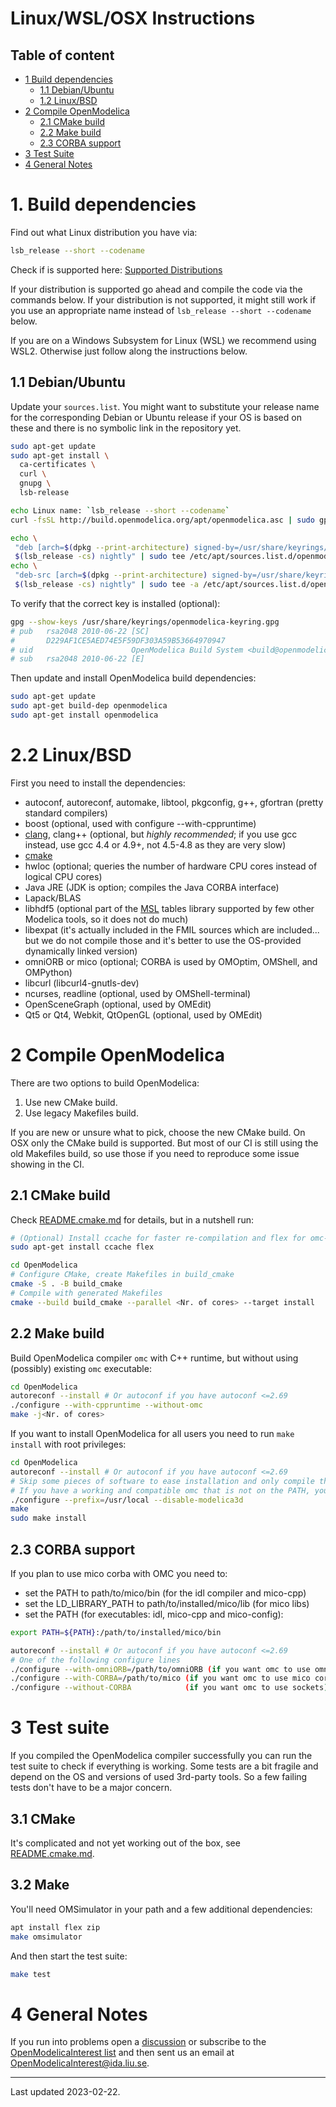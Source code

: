 # Linux/WSL/OSX Instructions

## Table of content

- [1 Build dependencies](#1-build-dependencies)
  - [1.1 Debian/Ubuntu](#11-debianubuntu)
  - [1.2 Linux/BSD](#12-linuxbsd)
- [2 Compile OpenModelica](#2-compile-openmodelica)
  - [2.1 CMake build](#21-cmake-build)
  - [2.2 Make build](#22-make-build)
  - [2.3 CORBA support](#23-corba-support)
- [3 Test Suite](#3-test-suite)
- [4 General Notes](#4-general-notes)

# 1. Build dependencies

Find out what Linux distribution you have via:
```bash
lsb_release --short --codename
```

Check if is supported here: [Supported Distributions](http://build.openmodelica.org/apt/dists/)

If your distribution is supported go ahead and compile the code via the commands below.
If your distribution is not supported, it might still work if you use an appropriate name instead of `lsb_release --short --codename` below.

If you are on a Windows Subsystem for Linux (WSL) we recommend using WSL2. Otherwise just
follow along the instructions below.

## 1.1 Debian/Ubuntu

Update your `sources.list`.
You might want to substitute your release name for the corresponding Debian or Ubuntu
release if your OS is based on these and there is no symbolic link in the repository yet.

```bash
sudo apt-get update
sudo apt-get install \
  ca-certificates \
  curl \
  gnupg \
  lsb-release

echo Linux name: `lsb_release --short --codename`
curl -fsSL http://build.openmodelica.org/apt/openmodelica.asc | sudo gpg --dearmor -o /usr/share/keyrings/openmodelica-keyring.gpg

echo \
 "deb [arch=$(dpkg --print-architecture) signed-by=/usr/share/keyrings/openmodelica-keyring.gpg] https://build.openmodelica.org/apt \
 $(lsb_release -cs) nightly" | sudo tee /etc/apt/sources.list.d/openmodelica.list > /dev/null
echo \
 "deb-src [arch=$(dpkg --print-architecture) signed-by=/usr/share/keyrings/openmodelica-keyring.gpg] https://build.openmodelica.org/apt \
 $(lsb_release -cs) nightly" | sudo tee -a /etc/apt/sources.list.d/openmodelica.list > /dev/null
```

To verify that the correct key is installed (optional):

```bash
gpg --show-keys /usr/share/keyrings/openmodelica-keyring.gpg
# pub   rsa2048 2010-06-22 [SC]
#       D229AF1CE5AED74E5F59DF303A59B53664970947
# uid                      OpenModelica Build System <build@openmodelica.org>
# sub   rsa2048 2010-06-22 [E]
```

Then update and install OpenModelica build dependencies:

```bash
sudo apt-get update
sudo apt-get build-dep openmodelica
sudo apt-get install openmodelica
```

# 2.2 Linux/BSD

First you need to install the dependencies:
- autoconf, autoreconf, automake, libtool, pkgconfig, g++, gfortran (pretty standard compilers)
- boost (optional, used with configure --with-cppruntime)
- [clang](http://clang.llvm.org/), clang++ (optional, but *highly recommended*; if you use gcc instead, use gcc 4.4 or 4.9+, not 4.5-4.8 as they are very slow)
- [cmake](http://www.cmake.org)
- hwloc (optional; queries the number of hardware CPU cores instead of logical CPU cores)
- Java JRE (JDK is option; compiles the Java CORBA interface)
- Lapack/BLAS
- libhdf5 (optional part of the [MSL](https://github.com/modelica/Modelica) tables library supported by few other Modelica tools, so it does not do much)
- libexpat (it's actually included in the FMIL sources which are included... but we do not compile those and it's better to use the OS-provided dynamically linked version)
- omniORB or mico (optional; CORBA is used by OMOptim, OMShell, and OMPython)
- libcurl (libcurl4-gnutls-dev)
- ncurses, readline (optional, used by OMShell-terminal)
- OpenSceneGraph (optional, used by OMEdit)
- Qt5 or Qt4, Webkit, QtOpenGL (optional, used by OMEdit)

# 2 Compile OpenModelica

There are two options to build OpenModelica:

  1. Use new CMake build.
  2. Use legacy Makefiles build.

If you are new or unsure what to pick, choose the new CMake build.
On OSX only the CMake build is supported.
But most of our CI is still using the old Makefiles build, so use those if you need to
reproduce some issue showing in the CI.

## 2.1 CMake build

Check [README.cmake.md](../README.cmake.md) for details, but in a nutshell run:

```bash
# (Optional) Install ccache for faster re-compilation and flex for omc-diff
sudo apt-get install ccache flex
```

```bash
cd OpenModelica
# Configure CMake, create Makefiles in build_cmake
cmake -S . -B build_cmake
# Compile with generated Makefiles
cmake --build build_cmake --parallel <Nr. of cores> --target install
```

## 2.2 Make build

Build OpenModelica compiler `omc` with C++ runtime, but without using (possibly) existing
`omc` executable:

```bash
cd OpenModelica
autoreconf --install # Or autoconf if you have autoconf <=2.69
./configure --with-cppruntime --without-omc
make -j<Nr. of cores>
```

If you want to install OpenModelica for all users you need to run `make install` with root
privileges:

```bash
cd OpenModelica
autoreconf --install # Or autoconf if you have autoconf <=2.69
# Skip some pieces of software to ease installation and only compile the base omc executable
# If you have a working and compatible omc that is not on the PATH, you can use --with-omc=path/to/omc to speed up compilation
./configure --prefix=/usr/local --disable-modelica3d
make
sudo make install
```

## 2.3 CORBA support

If you plan to use mico corba with OMC you need to:
- set the PATH to path/to/mico/bin (for the idl compiler and mico-cpp)
- set the LD_LIBRARY_PATH to path/to/installed/mico/lib (for mico libs)
- set the PATH (for executables: idl, mico-cpp and mico-config):
```bash
export PATH=${PATH}:/path/to/installed/mico/bin
```

```bash
autoreconf --install # Or autoconf if you have autoconf <=2.69
# One of the following configure lines
./configure --with-omniORB=/path/to/omniORB (if you want omc to use omniORB corba)
./configure --with-CORBA=/path/to/mico (if you want omc to use mico corba)
./configure --without-CORBA            (if you want omc to use sockets)
```


# 3 Test suite

If you compiled the OpenModelica compiler successfully you can run the test suite to check
if everything is working. Some tests are a bit fragile and depend on the OS and versions
of used 3rd-party tools. So a few failing tests don't have to be a major concern.

## 3.1 CMake

It's complicated and not yet working out of the box, see
[README.cmake.md](../README.cmake.md).

## 3.2 Make

You'll need OMSimulator in your path and a few additional dependencies:

```bash
apt install flex zip
make omsimulator
```

And then start the test suite:

```bash
make test
```

# 4 General Notes

If you run into problems open a [discussion](https://github.com/OpenModelica/OpenModelica/discussions)
or subscribe to the [OpenModelicaInterest list](https://www.openmodelica.org/index.php/home/mailing-list)
and then sent us an email at [OpenModelicaInterest@ida.liu.se](mailto:OpenModelicaInterest@ida.liu.se).

--------------

Last updated 2023-02-22.
